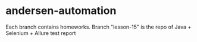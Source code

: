 # andersen-automation
Each branch contains homeworks. Branch "lesson-15" is the repo of Java + Selenium + Allure test report
